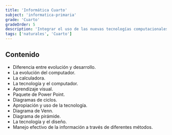 ```yaml
---
title: 'Informática Cuarto'
subject: 'informatica-primaria'  
grade: 'Cuarto'
gradeOrder: 5
description: 'Integrar el uso de las nuevas tecnologías computacionales e informáticas en los procesos formativos y educativos, desempeñandose de forma competitiva frente a los desafíos que impone la globalización de la tecnología y la internalización de todos los ámbitos.'
tags: ['naturales', 'Cuarto']
---
```


## Contenido

* Diferencia entre evolución y desarrollo.
* La evolución del computador.
* La calculadora.
* La tecnología y el computador.
* Aprendizaje visual.
* Paquete de Power Point.
* Diagramas de ciclos.
* Apropiación y uso de la tecnología.
* Diagrama de Venn.
* Diagrama de pirámide.
* La tecnología y el diseño.
* Manejo efectivo de la información a través de diferentes métodos.